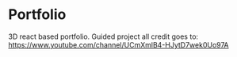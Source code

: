 # Portfolio
3D react based portfolio. Guided project all credit goes to: https://www.youtube.com/channel/UCmXmlB4-HJytD7wek0Uo97A
